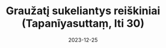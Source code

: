 ---
layout: page
title: 'Graužatį sukeliantys reiškiniai (Tapanīyasuttaṃ, Iti 30)'
category: bylota
index: Kamma
sortIndex: 30
suttacentral: iti30
date: 2023-12-25
tags: Kamma
---